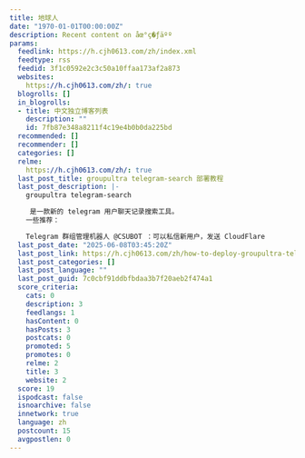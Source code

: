 ```yaml
---
title: 地球人
date: "1970-01-01T00:00:00Z"
description: Recent content on åœ°ç�ƒäºº
params:
  feedlink: https://h.cjh0613.com/zh/index.xml
  feedtype: rss
  feedid: 3f1c0592e2c3c50a10ffaa173af2a873
  websites:
    https://h.cjh0613.com/zh/: true
  blogrolls: []
  in_blogrolls:
  - title: 中文独立博客列表
    description: ""
    id: 7fb87e348a8211f4c19e4b0b0da225bd
  recommended: []
  recommender: []
  categories: []
  relme:
    https://h.cjh0613.com/zh/: true
  last_post_title: groupultra telegram-search 部署教程
  last_post_description: |-
    groupultra telegram-search

     是一款新的 telegram 用户聊天记录搜索工具。
    一些推荐：

    Telegram 群组管理机器人 @CSUBOT ：可以私信新用户，发送 CloudFlare
  last_post_date: "2025-06-08T03:45:20Z"
  last_post_link: https://h.cjh0613.com/zh/how-to-deploy-groupultra-telegram-search/
  last_post_categories: []
  last_post_language: ""
  last_post_guid: 7c0cbf91ddbfbdaa3b7f20aeb2f474a1
  score_criteria:
    cats: 0
    description: 3
    feedlangs: 1
    hasContent: 0
    hasPosts: 3
    postcats: 0
    promoted: 5
    promotes: 0
    relme: 2
    title: 3
    website: 2
  score: 19
  ispodcast: false
  isnoarchive: false
  innetwork: true
  language: zh
  postcount: 15
  avgpostlen: 0
---
```

